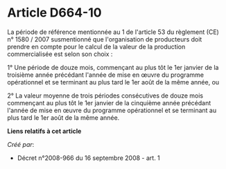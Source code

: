 # Article D664-10

La période de référence mentionnée au 1 de l'article 53 du règlement (CE) n° 1580 / 2007 susmentionné que l'organisation de
producteurs doit prendre en compte pour le calcul de la valeur de la production commercialisée est selon son choix : 

1° Une période de douze mois, commençant au plus tôt le 1er janvier de la troisième année précédant l'année de mise en œuvre
du programme opérationnel et se terminant au plus tard le 1er août de la même année, ou 

2° La valeur moyenne de trois périodes consécutives de douze mois commençant au plus tôt le 1er janvier de la cinquième année
précédant l'année de mise en œuvre du programme opérationnel et se terminant au plus tard le 1er août de la même année.

**Liens relatifs à cet article**

_Créé par_:

  - Décret n°2008-966 du 16 septembre 2008 - art. 1
